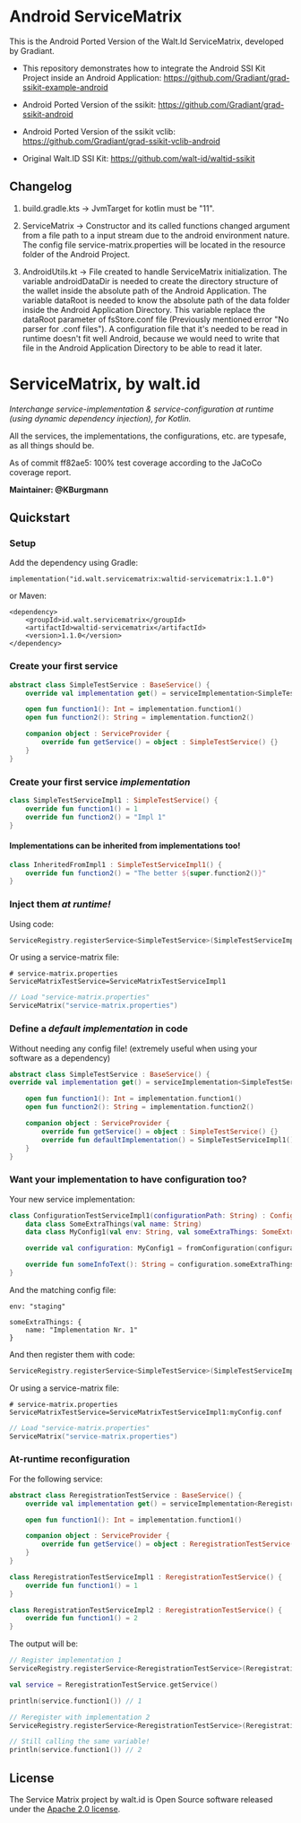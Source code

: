 # Android ServiceMatrix

This is the Android Ported Version of the Walt.Id ServiceMatrix, developed by Gradiant.

- This repository demonstrates how to integrate the Android SSI Kit Project inside an Android Application: https://github.com/Gradiant/grad-ssikit-example-android 
- Android Ported Version of the ssikit: https://github.com/Gradiant/grad-ssikit-android
- Android Ported Version of the ssikit vclib: https://github.com/Gradiant/grad-ssikit-vclib-android

- Original Walt.ID SSI Kit: https://github.com/walt-id/waltid-ssikit 

## Changelog

1. build.gradle.kts -> JvmTarget for kotlin must be "11".

2. ServiceMatrix -> Constructor and its called functions changed argument from a file path to a input stream due to the android environment nature. The config file service-matrix.properties will be located in the resource folder of the Android Project.

3. AndroidUtils.kt -> File created to handle ServiceMatrix initialization. The variable androidDataDir is needed to create the directory structure of the wallet inside the absolute path of the Android Application. The variable dataRoot is needed to know the absolute path of the data folder inside the Android Application Directory. This variable replace the dataRoot parameter of fsStore.conf file (Previously mentioned error "No parser for .conf files"). A configuration file that it's needed to be read in runtime doesn't fit well Android, because we would need to write that file in the Android Application Directory to be able to read it later.

# ServiceMatrix, by walt.id

_Interchange service-implementation & service-configuration at runtime (using dynamic dependency injection), for
Kotlin._

All the services, the implementations, the configurations, etc. are typesafe, as all things should be.

As of commit ff82ae5: 100% test coverage according to the JaCoCo coverage report.

**Maintainer: @KBurgmann**

## Quickstart

### Setup

Add the dependency using Gradle:

    implementation("id.walt.servicematrix:waltid-servicematrix:1.1.0")
    
or Maven:

    <dependency>
        <groupId>id.walt.servicematrix</groupId>
        <artifactId>waltid-servicematrix</artifactId>
        <version>1.1.0</version>
    </dependency>
        

### Create your first service

```kotlin
abstract class SimpleTestService : BaseService() {
    override val implementation get() = serviceImplementation<SimpleTestService>()

    open fun function1(): Int = implementation.function1()
    open fun function2(): String = implementation.function2()

    companion object : ServiceProvider {
        override fun getService() = object : SimpleTestService() {}
    }
}
```

### Create your first service *implementation*

```kotlin
class SimpleTestServiceImpl1 : SimpleTestService() {
    override fun function1() = 1
    override fun function2() = "Impl 1"
}
```

#### Implementations can be inherited from implementations too!

```kotlin
class InheritedFromImpl1 : SimpleTestServiceImpl1() {
    override fun function2() = "The better ${super.function2()}"
}
```

### Inject them *at runtime!*

Using code:

```kotlin
ServiceRegistry.registerService<SimpleTestService>(SimpleTestServiceImpl1())
```

Or using a service-matrix file:

```properties
# service-matrix.properties
ServiceMatrixTestService=ServiceMatrixTestServiceImpl1
```

```kotlin
// Load "service-matrix.properties"
ServiceMatrix("service-matrix.properties")
```

### Define a *default implementation* in code
Without needing any config file! (extremely useful when using your software as a dependency)
```kotlin
abstract class SimpleTestService : BaseService() {
override val implementation get() = serviceImplementation<SimpleTestService>()

    open fun function1(): Int = implementation.function1()
    open fun function2(): String = implementation.function2()

    companion object : ServiceProvider {
        override fun getService() = object : SimpleTestService() {}
        override fun defaultImplementation() = SimpleTestServiceImpl1()
    }
}
```

### Want your implementation to have configuration too?

Your new service implementation:

```kotlin
class ConfigurationTestServiceImpl1(configurationPath: String) : ConfigurationTestService() {
    data class SomeExtraThings(val name: String)
    data class MyConfig1(val env: String, val someExtraThings: SomeExtraThings) : ServiceConfiguration

    override val configuration: MyConfig1 = fromConfiguration(configurationPath)

    override fun someInfoText(): String = configuration.someExtraThings.name
}
```

And the matching config file:

```hocon
env: "staging"
        
someExtraThings: {
    name: "Implementation Nr. 1"
}
```

And then register them with code:
```kotlin
ServiceRegistry.registerService<SimpleTestService>(SimpleTestServiceImpl1("myConfig.conf"))
```

Or using a service-matrix file:
```properties
# service-matrix.properties
ServiceMatrixTestService=ServiceMatrixTestServiceImpl1:myConfig.conf
```

```kotlin
// Load "service-matrix.properties"
ServiceMatrix("service-matrix.properties")
```


### At-runtime reconfiguration

For the following service:

```kotlin
abstract class ReregistrationTestService : BaseService() {
    override val implementation get() = serviceImplementation<ReregistrationTestService>()

    open fun function1(): Int = implementation.function1()

    companion object : ServiceProvider {
        override fun getService() = object : ReregistrationTestService() {}
    }
}

class ReregistrationTestServiceImpl1 : ReregistrationTestService() {
    override fun function1() = 1
}

class ReregistrationTestServiceImpl2 : ReregistrationTestService() {
    override fun function1() = 2
}
```

The output will be:

```kotlin
// Register implementation 1
ServiceRegistry.registerService<ReregistrationTestService>(ReregistrationTestServiceImpl1())

val service = ReregistrationTestService.getService()

println(service.function1()) // 1

// Reregister with implementation 2
ServiceRegistry.registerService<ReregistrationTestService>(ReregistrationTestServiceImpl2())

// Still calling the same variable!
println(service.function1()) // 2
```
## License

The Service Matrix project by walt.id is Open Source software released under the [Apache 2.0 license](https://www.apache.org/licenses/LICENSE-2.0.html).
